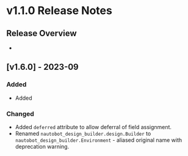 # v1.1.0 Release Notes

## Release Overview

- 


## [v1.6.0] - 2023-09

### Added

- Added

### Changed

- Added `deferred` attribute to allow deferral of field assignment.
- Renamed `nautobot_design_builder.design.Builder` to `nautobot_design_builder.Environment` - aliased original name with deprecation warning.
